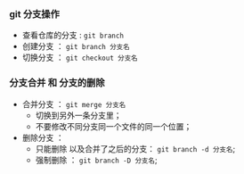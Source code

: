 ### git 分支操作 
- 查看仓库的分支 : `git branch`
- 创建分支 ： `git branch 分支名`
- 切换分支 ： `git checkout 分支名`
### 分支合并 和 分支的删除
- 合并分支  ： `git merge 分支名`
    - 切换到另外一条分支里；
    - 不要修改不同分支同一个文件的同一个位置；
- 删除分支  ： 
    - 只能删除 以及合并了之后的分支： `git branch -d 分支名`;
    - 强制删除 ： `git branch -D 分支名`;


